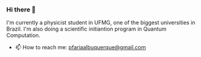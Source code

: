 ### Hi there 👋

I'm currently a physicist student in UFMG, one of the biggest universities in Brazil. I'm also doing a scientific initiantion program in Quantum Computation. 
- 📫 How to reach me: pfariaalbuquerque@gmail.com
<!--
**pedr19faria/pedr19faria** is a ✨ _special_ ✨ repository because its `README.md` (this file) appears on your GitHub profile.

Here are some ideas to get you started:

- 🔭 I’m currently working on ...
- 🌱 I’m currently learning ...
- 👯 I’m looking to collaborate on ...
- 🤔 I’m looking for help with ...
- 💬 Ask me about ...
- 📫 How to reach me: ...
- 😄 Pronouns: ...
- ⚡ Fun fact: ...
-->
